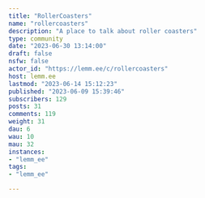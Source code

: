 ```yaml
---
title: "RollerCoasters" 
name: "rollercoasters"
description: "A place to talk about roller coasters"
type: community
date: "2023-06-30 13:14:00"
draft: false
nsfw: false
actor_id: "https://lemm.ee/c/rollercoasters"
host: lemm.ee
lastmod: "2023-06-14 15:12:23"
published: "2023-06-09 15:39:46"
subscribers: 129
posts: 31
comments: 119
weight: 31
dau: 6
wau: 10
mau: 32
instances:
- "lemm_ee"
tags: 
- "lemm_ee"

---
```

